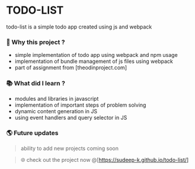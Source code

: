 # TODO-LIST

todo-list is a simple todo app created using js and webpack

### 👋 Why this project ?

- simple implementation of todo app using webpack and npm usage
- implementation of bundle management of js files using webpack
- part of assignment from [theodinproject.com]

### 📚 What did I learn ?

- modules and libraries in javascript
- implementation of important steps of problem solving
- dynamic content generation in JS
- using event handlers and query selector in JS

### 🌎 Future updates

> ability to add new projects coming soon

> 🌐 check out the project now @[https://sudeep-k.github.io/todo-list/]

